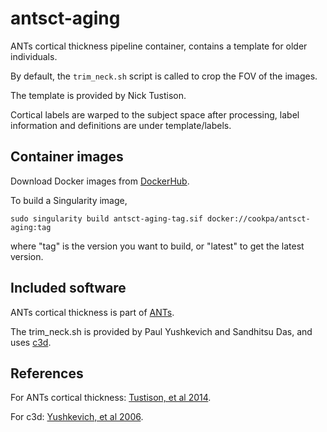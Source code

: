 # antsct-aging

ANTs cortical thickness pipeline container, contains a template for older
individuals. 

By default, the `trim_neck.sh` script is called to crop the FOV of the images.

The template is provided by Nick Tustison.

Cortical labels are warped to the subject space after processing, label
information and definitions are under template/labels.


## Container images

Download Docker images from [DockerHub](https://hub.docker.com/repository/docker/cookpa/antsct-aging/general).

To build a Singularity image, 

```
sudo singularity build antsct-aging-tag.sif docker://cookpa/antsct-aging:tag
```

where "tag" is the version you want to build, or "latest" to get the latest version.


## Included software

ANTs cortical thickness is part of [ANTs](https://github.com/ANTsX/ANTs).

The trim_neck.sh is provided by Paul Yushkevich and Sandhitsu Das, and uses
[c3d](https://github.com/pyushkevich/c3d).


## References

For ANTs cortical thickness: [Tustison, et al 2014](http://dx.doi.org/10.1016/j.neuroimage.2014.05.044).

For c3d: [Yushkevich, et al 2006](http://dx.doi.org/10.1016/j.neuroimage.2006.01.015).
